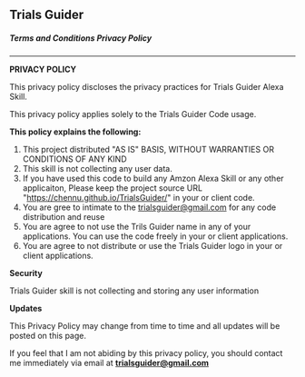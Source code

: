 ## **Trials Guider**
##### Terms and Conditions Privacy Policy
---

**PRIVACY POLICY**

This privacy policy discloses the privacy practices for Trials Guider Alexa Skill.

This privacy policy applies solely to the Trials Guider Code usage.

**This policy explains the following:**

1. This project distributed "AS IS" BASIS, WITHOUT WARRANTIES OR CONDITIONS OF ANY KIND
2. This skill is not collecting any user data.
3. If you have used this code to build any Amzon Alexa Skill or any other applicaiton, Please keep the project source URL "https://chennu.github.io/TrialsGuider/" in your or client code.
4. You are gree to intimate to the trialsguider@gmail.com for any code distribution and reuse
5. You are agree to not use the Trils Guider name in any of your applications. You can use the code freely in your or client applications.
6. You are agree to not distribute or use the Trials Guider logo in your or client applications.


**Security**

Trials Guider skill is not collecting and storing any user information


**Updates**

This Privacy Policy may change from time to time and all updates will be posted on this page.


If you feel that I am not abiding by this privacy policy, you should contact me immediately via email at **trialsguider@gmail.com**
